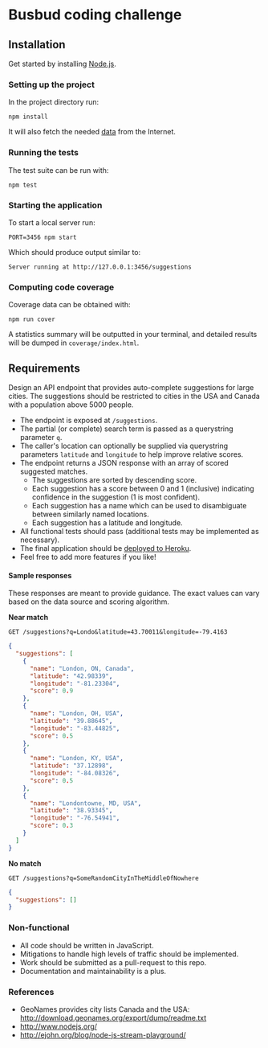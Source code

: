Busbud coding challenge
=======================

Installation
------------

Get started by installing [Node.js](http://www.nodejs.org).

### Setting up the project

In the project directory run:

```
npm install
```

It will also fetch the needed [data](data) from the Internet.

### Running the tests

The test suite can be run with:

```
npm test
```

### Starting the application

To start a local server run:

```
PORT=3456 npm start
```

Which should produce output similar to:

```
Server running at http://127.0.0.1:3456/suggestions
```

### Computing code coverage

Coverage data can be obtained with:

```
npm run cover
```

A statistics summary will be outputted in your terminal, and detailed
results will be dumped in `coverage/index.html`.

Requirements
------------

Design an API endpoint that provides auto-complete suggestions for large cities.
The suggestions should be restricted to cities in the USA and Canada with a population above 5000 people.

* The endpoint is exposed at `/suggestions`.
* The partial (or complete) search term is passed as a querystring parameter `q`.
* The caller's location can optionally be supplied via querystring parameters `latitude` and `longitude` to help improve relative scores.
* The endpoint returns a JSON response with an array of scored suggested matches.
  * The suggestions are sorted by descending score.
  * Each suggestion has a score between 0 and 1 (inclusive) indicating confidence in the suggestion (1 is most confident).
  * Each suggestion has a name which can be used to disambiguate between similarly named locations.
  * Each suggestion has a latitude and longitude.
* All functional tests should pass (additional tests may be implemented as necessary).
* The final application should be [deployed to Heroku](https://devcenter.heroku.com/articles/getting-started-with-nodejs).
* Feel free to add more features if you like!

#### Sample responses

These responses are meant to provide guidance. The exact values can vary based on the data source and scoring algorithm.

**Near match**

    GET /suggestions?q=Londo&latitude=43.70011&longitude=-79.4163

```json
{
  "suggestions": [
    {
      "name": "London, ON, Canada",
      "latitude": "42.98339",
      "longitude": "-81.23304",
      "score": 0.9
    },
    {
      "name": "London, OH, USA",
      "latitude": "39.88645",
      "longitude": "-83.44825",
      "score": 0.5
    },
    {
      "name": "London, KY, USA",
      "latitude": "37.12898",
      "longitude": "-84.08326",
      "score": 0.5
    },
    {
      "name": "Londontowne, MD, USA",
      "latitude": "38.93345",
      "longitude": "-76.54941",
      "score": 0.3
    }
  ]
}
```

**No match**

    GET /suggestions?q=SomeRandomCityInTheMiddleOfNowhere

```json
{
  "suggestions": []
}
```

### Non-functional

* All code should be written in JavaScript.
* Mitigations to handle high levels of traffic should be implemented.
* Work should be submitted as a pull-request to this repo.
* Documentation and maintainability is a plus.

### References

* GeoNames provides city lists Canada and the USA: http://download.geonames.org/export/dump/readme.txt
* http://www.nodejs.org/
* http://ejohn.org/blog/node-js-stream-playground/

